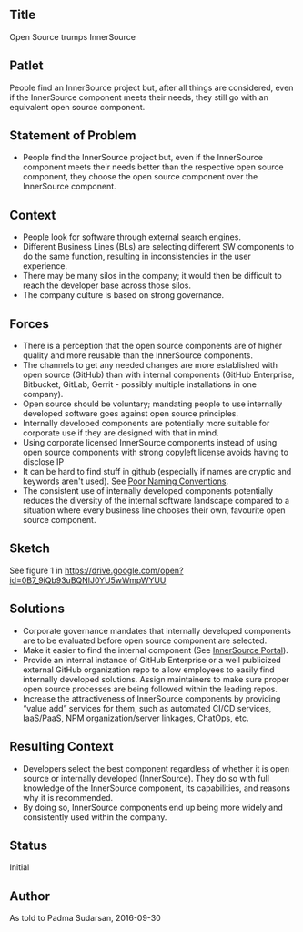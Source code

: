## Title

Open Source trumps InnerSource

## Patlet

People find an InnerSource project but, after all things are considered, even if the InnerSource component meets their needs, they still go with an equivalent open source component.

## Statement of Problem

* People find the InnerSource project but, even if the InnerSource component meets their needs better than the respective open source component, they choose the open source component over the InnerSource component.

## Context

* People look for software through external search engines.
* Different Business Lines (BLs) are selecting different SW components to do the same function, resulting in inconsistencies in the user experience.
* There may be many silos in the company; it would then be difficult to reach the developer base across those silos.
* The company culture is based on strong governance.

## Forces

* There is a perception that the open source components are of higher quality and more reusable than the InnerSource components.
* The channels to get any needed changes are more established with open source (GitHub) than with internal components (GitHub Enterprise, Bitbucket, GitLab, Gerrit - possibly multiple installations in one company).
* Open source should be voluntary; mandating people to use internally developed software goes against open source principles.
* Internally developed components are potentially more suitable for corporate use if they are designed with that in mind.
* Using corporate licensed InnerSource components instead of using open source components with strong copyleft license avoids having to disclose IP
* It can be hard to find stuff in github (especially if names are cryptic and keywords aren't used). See [Poor Naming Conventions](https://github.com/paypal/InnerSourcePatterns/pull/59).
* The consistent use of internally developed components potentially reduces the diversity of the internal software landscape compared to a situation where every business line chooses their own, favourite open source component.

## Sketch

See figure 1 in https://drive.google.com/open?id=0B7_9iQb93uBQNlJ0YU5wWmpWYUU

## Solutions

* Corporate governance mandates that internally developed components are to be evaluated before open source component are selected.
* Make it easier to find the internal component (See [InnerSource Portal](https://github.com/InnerSourceCommons/InnerSourcePatterns/blob/master/patterns/2-structured/innersource-portal.md)).
* Provide an internal instance of GitHub Enterprise or a well publicized external GitHub organization repo to allow employees to easily find internally developed solutions.
Assign maintainers to make sure proper open source processes are being followed within the leading repos.
* Increase the attractiveness of InnerSource components by providing “value add” services for them, such as automated CI/CD services, IaaS/PaaS, NPM organization/server linkages, ChatOps, etc.

## Resulting Context

* Developers select the best component regardless of whether it is open source or internally developed (InnerSource). They do so with full knowledge of the InnerSource component, its capabilities, and reasons why it is recommended.
* By doing so, InnerSource components end up being more widely and consistently used within the company.

## Status

Initial

## Author

As told to Padma Sudarsan, 2016-09-30
